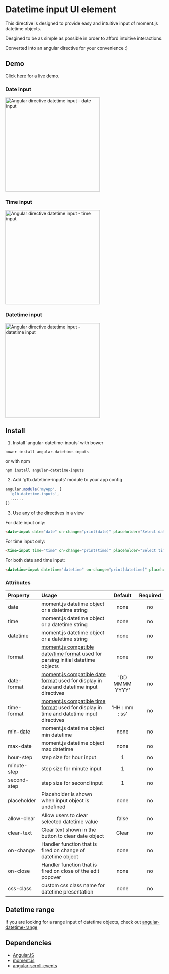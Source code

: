 # Datetime input UI element

This directive is designed to provide easy and intuitive input of moment.js datetime objects.

Desgined to be as simple as possible in order to afford intuitive interactions.

Converted into an angular directive for your convenience :)

## Demo
Click <a href="https://rawgit.com/g1eb/angular-datetime-inputs/master/" target="_blank">here</a> for a live demo.

### Date input
[<img src="https://raw.githubusercontent.com/g1eb/angular-datetime-inputs/master/images/date.png" alt="Angular directive datetime input - date input" width="300px">](https://rawgit.com/g1eb/angular-datetime-inputs/master/)

### Time input
[<img src="https://raw.githubusercontent.com/g1eb/angular-datetime-inputs/master/images/time.png" alt="Angular directive datetime input - time input" width="300px">](https://rawgit.com/g1eb/angular-datetime-inputs/master/)

### Datetime input
[<img src="https://raw.githubusercontent.com/g1eb/angular-datetime-inputs/master/images/datetime.png" alt="Angular directive datetime input - datetime input" width="300px">](https://rawgit.com/g1eb/angular-datetime-inputs/master/)

## Install

1) Install 'angular-datetime-inputs' with bower

```
bower install angular-datetime-inputs
```

or with npm

```
npm install angular-datetime-inputs
```

2) Add 'g1b.datetime-inputs' module to your app config


```javascript
angular.module('myApp', [
  'g1b.datetime-inputs',
  ......
])
```

3) Use any of the directives in a view

For date input only:
```html
<date-input date="date" on-change="print(date)" placeholder="Select date"></date-input>
```

For time input only:
```html
<time-input time="time" on-change="print(time)" placeholder="Select time"></time-input>
```

For both date and time input:
```html
<datetime-input datetime="datetime" on-change="print(datetime)" placeholder="Select datetime"></datetime-input>
```

### Attributes

|Property        | Usage           | Default  | Required |
|:------------- |:-------------|:-----:|:-----:|
| date | moment.js datetime object or a datetime string | none | no |
| time | moment.js datetime object or a datetime string | none | no |
| datetime | moment.js datetime object or a datetime string | none | no |
| format | [moment.js compatible date/time format](https://momentjs.com/docs/#/displaying/format/) used for parsing initial datetime objects | none | no |
| date-format | [moment.js compatible date format](https://momentjs.com/docs/#/displaying/format/) used for display in date and datetime input directives | 'DD MMMM YYYY' | no |
| time-format | [moment.js compatible time format](https://momentjs.com/docs/#/displaying/format/) used for display in time and datetime input directives | 'HH : mm : ss' | no |
| min-date | moment.js datetime object min datetime | none | no |
| max-date | moment.js datetime object max datetime | none | no |
| hour-step | step size for hour input | 1 | no |
| minute-step | step size for minute input | 1 | no |
| second-step | step size for second input | 1 | no |
| placeholder | Placeholder is shown when input object is undefined | none | no |
| allow-clear | Allow users to clear selected datetime value | false | no |
| clear-text | Clear text shown in the button to clear date object | Clear | no |
| on-change | Handler function that is fired on change of datetime object | none | no |
| on-close | Handler function that is fired on close of the edit popover | none | no |
| css-class | custom css class name for datetime presentation | none | no |

## Datetime range

If you are looking for a range input of datetime objects, check out [angular-datetime-range](https://github.com/g1eb/angular-datetime-range)

## Dependencies

* [AngularJS](https://angularjs.org/)
* [moment.js](http://momentjs.com/)
* [angular-scroll-events](https://github.com/g1eb/angular-scroll-events)
